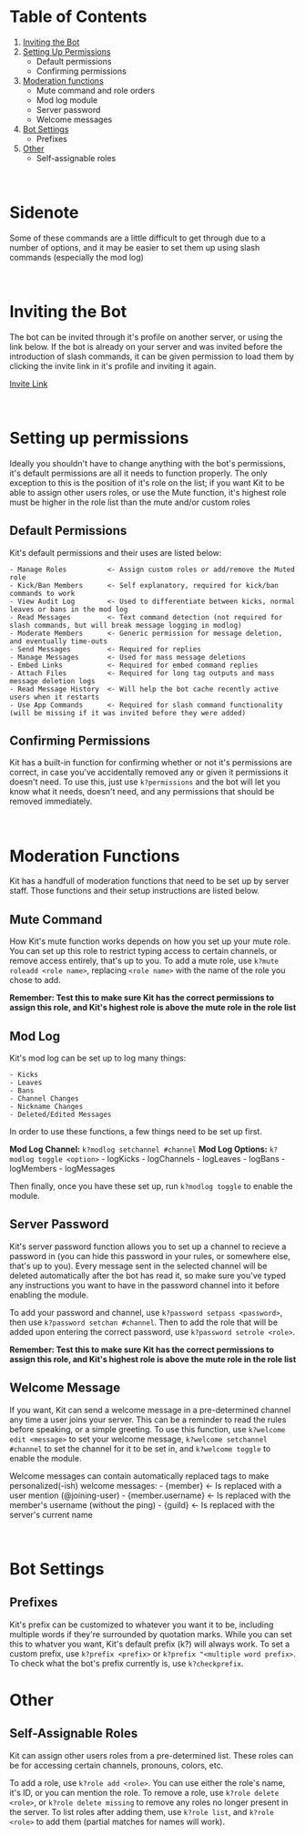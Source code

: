 # Table of Contents
 1. [Inviting the Bot](#inviting-the-bot)
 2. [Setting Up Permissions](#setting-up-permissions)
    - Default permissions
    - Confirming permissions
 3. [Moderation functions](#moderation-functions)
    - Mute command and role orders
    - Mod log module
    - Server password
    - Welcome messages
4. [Bot Settings](#bot-settings)
    - Prefixes
5. [Other](#other)
    - Self-assignable roles
<br>

# Sidenote
Some of these commands are a little difficult to get through due to a number of options, and it may be easier to set them up using slash commands (especially the mod log)

<br>

# Inviting the Bot
The bot can be invited through it's profile on another server, or using the link below.
If the bot is already on your server and was invited before the introduction of slash commands, it can be given permission to load them by clicking the invite link in it's profile and inviting it again.

[Invite Link](https://discord.com/api/oauth2/authorize?client_id=435855803363360779&permissions=1514244795590&scope=bot%20applications.commands)

<br>

# Setting up permissions
Ideally you shouldn't have to change anything with the bot's permissions, it's default permissions are all it needs to function properly. The only exception to this is the position of it's role on the list; if you want Kit to be able to assign other users roles, or use the Mute function, it's highest role must be higher in the role list than the mute and/or custom roles

## Default Permissions
Kit's default permissions and their uses are listed below:

    - Manage Roles          <- Assign custom roles or add/remove the Muted role
    - Kick/Ban Members      <- Self explanatory, required for kick/ban commands to work
    - View Audit Log        <- Used to differentiate between kicks, normal leaves or bans in the mod log
    - Read Messages         <- Text command detection (not required for slash commands, but will break message logging in modlog)
    - Moderate Members      <- Generic permission for message deletion, and eventually time-outs
    - Send Messages         <- Required for replies
    - Manage Messages       <- Used for mass message deletions
    - Embed Links           <- Required for embed command replies
    - Attach Files          <- Required for long tag outputs and mass message deletion logs
    - Read Message History  <- Will help the bot cache recently active users when it restarts
    - Use App Commands      <- Required for slash command functionality (will be missing if it was invited before they were added)

## Confirming Permissions
Kit has a built-in function for confirming whether or not it's permissions are correct, in case you've accidentally removed any or given it permissions it doesn't need.
To use this, just use `k?permissions` and the bot will let you know what it needs, doesn't need, and any permissions that should be removed immediately.

<br>

# Moderation Functions
Kit has a handfull of moderation functions that need to be set up by server staff. Those functions and their setup instructions are listed below.

## Mute Command
How Kit's mute function works depends on how you set up your mute role. You can set up this role to restrict typing access to certain channels, or remove access entirely, that's up to you.
To add a mute role, use `k?mute roleadd <role name>`, replacing `<role name>` with the name of the role you chose to add.

**Remember: Test this to make sure Kit has the correct permissions to assign this role, and Kit's highest role is above the mute role in the role list**

## Mod Log
Kit's mod log can be set up to log many things:

    - Kicks
    - Leaves
    - Bans
    - Channel Changes
    - Nickname Changes
    - Deleted/Edited Messages

In order to use these functions, a few things need to be set up first.

**Mod Log Channel:** `k?modlog setchannel #channel`
**Mod Log Options:** `k?modlog toggle <option>`
    - logKicks
    - logChannels
    - logLeaves
    - logBans
    - logMembers
    - logMessages

Then finally, once you have these set up, run `k?modlog toggle` to enable the module.

## Server Password
Kit's server password function allows you to set up a channel to recieve a password in (you can hide this password in your rules, or somewhere else, that's up to you).
Every message sent in the selected channel will be deleted automatically after the bot has read it, so make sure you've typed any instructions you want to have in the password channel into it before enabling the module.

To add your password and channel, use `k?password setpass <password>`, then use `k?password setchan #channel`. Then to add the role that will be added upon entering the correct password, use `k?password setrole <role>`.

**Remember: Test this to make sure Kit has the correct permissions to assign this role, and Kit's highest role is above the mute role in the role list**

## Welcome Message
If you want, Kit can send a welcome message in a pre-determined channel any time a user joins your server. This can be a reminder to read the rules before speaking, or a simple greeting.
To use this function, use `k?welcome edit <message>` to set your welcome message, `k?welcome setchannel #channel` to set the channel for it to be set in, and `k?welcome toggle` to enable the module.

Welcome messages can contain automatically replaced tags to make personalized(-ish) welcome messages:
    - {member}          <- Is replaced with a user mention (@joining-user)
    - {member.username} <- Is replaced with the member's username (without the ping)
    - {guild}           <- Is replaced with the server's current name

<br>

# Bot Settings

## Prefixes
Kit's prefix can be customized to whatever you want it to be, including multiple words if they're surrounded by quotation marks. While you can set this to whatver you want, Kit's default prefix (k?) will always work.
To set a custom prefix, use `k?prefix <prefix>` or `k?prefix "<multiple word prefix>`. To check what the bot's prefix currently is, use `k?checkprefix`.
<br>

# Other

## Self-Assignable Roles
Kit can assign other users roles from a pre-determined list. These roles can be for accessing certain channels, pronouns, colors, etc.

To add a role, use `k?role add <role>`. You can use either the role's name, it's ID, or you can mention the role.
To remove a role, use `k?role delete <role>`, or `k?role delete missing` to remove any roles no longer present in the server.
To list roles after adding them, use `k?role list`, and `k?role <role>` to add them (partial matches for names will work).